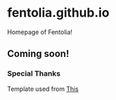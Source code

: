 # fentolia.github.io
Homepage of Fentolia! 

## Coming soon!

### Special Thanks 
Template used from [This](https://github.com/dr5hn/coming-soon)
